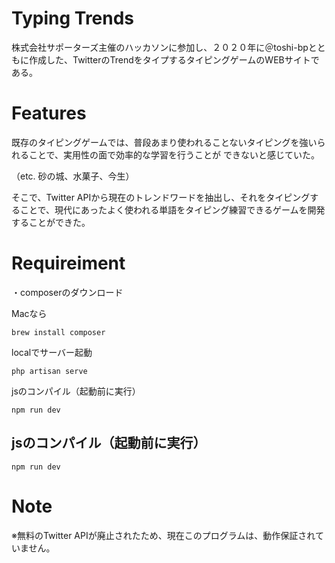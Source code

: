 # Typing Trends

株式会社サポーターズ主催のハッカソンに参加し、２０２０年に＠toshi-bpとともに作成した、TwitterのTrendをタイプするタイピングゲームのWEBサイトである。



# Features

既存のタイピングゲームでは、普段あまり使われることないタイピングを強いられることで、実用性の面で効率的な学習を行うことが
できないと感じていた。

（etc. 砂の城、水菓子、今生）

そこで、Twitter APIから現在のトレンドワードを抽出し、それをタイピングすることで、現代にあったよく使われる単語をタイピング練習できるゲームを開発することができた。



# Requireiment


・composerのダウンロード

Macなら

`brew install composer`

localでサーバー起動

`php artisan serve`

jsのコンパイル（起動前に実行）

`npm run dev`



jsのコンパイル（起動前に実行）
------------------------

`npm run dev`


# Note

※無料のTwitter APIが廃止されたため、現在このプログラムは、動作保証されていません。





